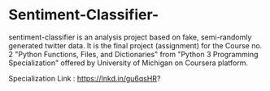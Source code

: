 # Sentiment-Classifier-
sentiment-classifier is an analysis project based on fake, semi-randomly generated twitter data.
It is the final project (assignment) for the Course no. 2 "Python Functions, Files, and Dictionaries" from "Python 3 Programming Specialization" offered by University of Michigan on Coursera platform.

Specialization Link : https://lnkd.in/gu6qsHR?
